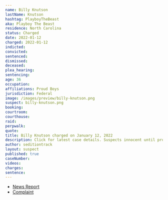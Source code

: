```yaml
---
name: Billy Knutson
lastName: Knutson
hashtag: PlayboyTheBeast
aka: Playboy The Beast
residence: North Carolina
status: Charged
date: 2022-01-12
charged: 2022-01-12
indicted:
convicted:
sentenced:
dismissed:
deceased:
plea_hearing:
sentencing:
age: 36
occupation:
affiliations: Proud Boys
jurisdiction: Federal
image: /images/preview/billy-knutson.png
suspect: billy-knutson.png
booking:
courtroom:
courthouse:
raid:
perpwalk:
quote:
title: Billy Knutson charged on January 12, 2022
description: Click for latest case details. Suspects innocent until proven guilty.
author: seditiontrack
layout: suspect
published: true
caseNumber:
videos:
charges:
sentence:
---
```

- [News Report](https://www.billboard.com/music/rb-hip-hop/south-dakota-man-charged-capitol-riot-rap-videos-1235019121/)
- [Complaint](https://extremism.gwu.edu/sites/g/files/zaxdzs2191/f/Billy%20Knutson%20Criminal%20Complaint.pdf)
